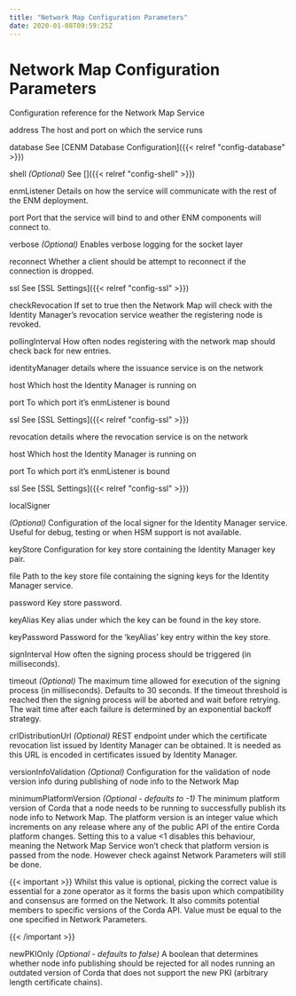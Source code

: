 ```yaml
---
title: "Network Map Configuration Parameters"
date: 2020-01-08T09:59:25Z
---
```



# Network Map Configuration Parameters
Configuration reference for the Network Map Service



address
The host and port on which the service runs


database
See [CENM Database Configuration]({{< relref "config-database" >}})


shell
*(Optional)*  See [<no title>]({{< relref "config-shell" >}})


enmListener
Details on how the service will communicate with the rest of the ENM deployment.



port
Port that the service will bind to and other ENM components will connect to.


verbose
*(Optional)* Enables verbose logging for the socket layer


reconnect
Whether a client should be attempt to reconnect if the connection is dropped.


ssl
See [SSL Settings]({{< relref "config-ssl" >}})


checkRevocation
If set to true then the Network Map will check with the Identity Manager’s revocation
                        service weather the registering node is revoked.


pollingInterval
How often nodes registering with the network map should check back for new entries.


identityManager
details where the issuance service is on the network



host
Which host  the Identity Manager is running on


port
To which port it’s enmListener is bound


ssl
See [SSL Settings]({{< relref "config-ssl" >}})


revocation
details where the revocation service is on the network



host
Which host  the Identity Manager is running on


port
To which port it’s enmListener is bound


ssl
See [SSL Settings]({{< relref "config-ssl" >}})


localSigner


*(Optional)* Configuration of the local signer for the Identity Manager service. Useful for debug, testing or
when HSM support is not available.



keyStore
Configuration for key store containing the Identity Manager key pair.



file
Path to the key store file containing the signing keys for the Identity Manager service.


password
Key store password.


keyAlias
Key alias under which the key can be found in the key store.


keyPassword
Password for the ‘keyAlias’ key entry within the key store.


signInterval
How often the signing process should be triggered (in milliseconds).


timeout
*(Optional)* The maximum time allowed for execution of the signing process (in milliseconds). Defaults
                                    to 30 seconds. If the timeout threshold is reached then the signing process will be aborted and wait
                                    before retrying. The wait time after each failure is determined by an exponential backoff strategy.


crlDistributionUrl
*(Optional)* REST endpoint under which the certificate revocation list issued by Identity Manager can be obtained.
                                    It is needed as this URL is encoded in certificates issued by Identity Manager.


versionInfoValidation
*(Optional)* Configuration for the validation of node version info during publishing of node info to the Network Map



minimumPlatformVersion
*(Optional - defaults to -1)* The minimum platform version of Corda that a node needs
                                    to be running to successfully publish its node info to Network Map. The platform
                                    version is an integer value which increments on any release where any of the
                                    public API of the entire Corda platform changes. Setting this to a value <1
                                    disables this behaviour, meaning the Network Map Service won’t check that
                                    platform version is passed from the node. However check against Network Parameters
                                    will still be done.


{{< important >}}
Whilst this value is optional, picking the correct value is essential
                                        for a zone operator as it forms the basis upon which compatibility and consensus
                                        are formed on the Network. It also commits potential members to specific versions
                                        of the Corda API. Value must be equal to the one specified in Network Parameters.


{{< /important >}}

newPKIOnly
*(Optional - defaults to false)* A boolean that determines whether node info publishing should be rejected for all nodes running an outdated
                                    version of Corda that does not support the new PKI (arbitrary length certificate chains).


